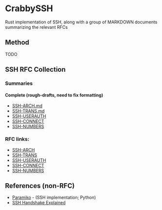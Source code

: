 # CrabbySSH
Rust implementation of SSH, along with a group of MARKDOWN documents summarizing the relevant RFCs
## Method
TODO



## SSH RFC Collection
### Summaries 
#### Complete (rough-drafts, need to fix formatting)
* [SSH-ARCH.md](./rfc-summaries/SSH-ARCH.md)
* [SSH-TRANS.md](./rfc-summaries/SSH-TRANS.md)
* [SSH-USERAUTH](./rfc-summaries/SSH-USERAUTH.md)
* [SSH-CONNECT](./rfc-summaries/SSH-CONNECT.md)
* [SSH-NUMBERS](./rfc-summaries/SSH-NUMBERS.md)


### RFC links:
* [SSH-ARCH](https://datatracker.ietf.org/doc/html/rfc4251)
* [SSH-TRANS](https://datatracker.ietf.org/doc/html/rfc4253)
* [SSH-USERAUTH](https://datatracker.ietf.org/doc/html/rfc4252)
* [SSH-CONNECT](https://datatracker.ietf.org/doc/html/rfc4254)
* [SSH-NUMBERS](https://datatracker.ietf.org/doc/html/rfc4250)

## References (non-RFC)
* [Paramiko](https://github.com/paramiko/paramiko) - (SSH implementation; Python)
* [SSH Handshake Explained](https://goteleport.com/blog/ssh-handshake-explained/)